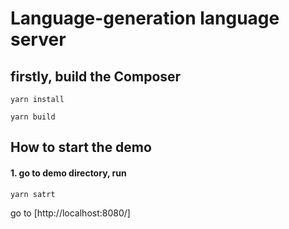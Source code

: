 # Language-generation language server

## firstly, build the Composer 
```
yarn install
```

```
yarn build
```

## How to start the demo 

#### 1. go to demo directory, run
```
yarn satrt
```

go to [http://localhost:8080/]
